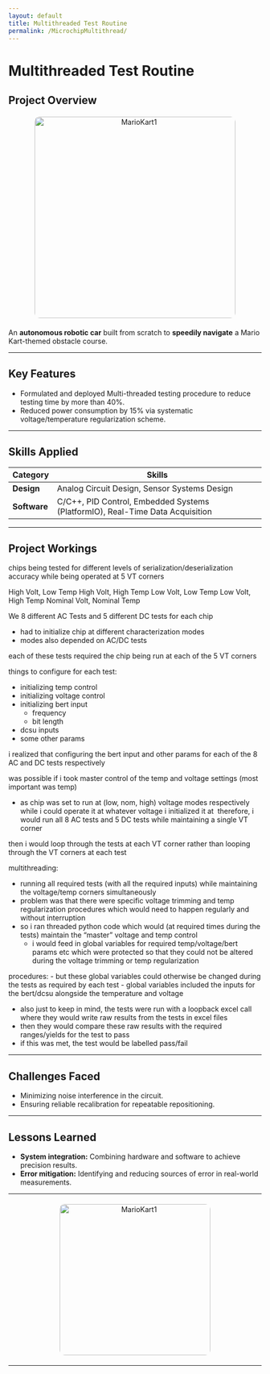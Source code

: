 ```yaml
---
layout: default
title: Multithreaded Test Routine
permalink: /MicrochipMultithread/
---
```


# Multithreaded Test Routine

## Project Overview

<div style="text-align: center; margin: 20px 0;">
    <img src="{{ '/docs/assets/MarioKart3.png' | relative_url }}" alt="MarioKart1" style="width: 400px; border-radius: 10px;">
</div>


An **autonomous robotic car** built from scratch to **speedily navigate** a Mario Kart-themed obstacle course.

---

## Key Features
- Formulated and deployed Multi-threaded testing procedure to reduce testing time by more than 40%. 
- Reduced power consumption by 15% via systematic voltage/temperature regularization scheme.

---

## Skills Applied

| **Category**    | **Skills**                                                                 |
|------------------|---------------------------------------------------------------------------|
| **Design**       | Analog Circuit Design, Sensor Systems Design                            |
| **Software**     | C/C++, PID Control, Embedded Systems (PlatformIO), Real-Time Data Acquisition |

---

## Project Workings
chips being tested for different levels of serialization/deserialization accuracy while being operated at 5 VT corners

High Volt, Low Temp
High Volt, High Temp
Low Volt, Low Temp
Low Volt, High Temp
Nominal Volt, Nominal Temp

We 8 different AC Tests and 5 different DC tests for each chip

- had to initialize chip at different characterization modes
- modes also depended on AC/DC tests

each of these tests required the chip being run at each of the 5 VT corners

things to configure for each test:
- initializing temp control
- initializing voltage control
- initializing bert input
    - frequency
    - bit length
- dcsu inputs
- some other params

i realized that configuring the bert input and other params for each of the 8 AC and DC tests respectively 

was possible if i took master control of the temp and voltage settings (most important was temp)
- as chip was set to run at (low, nom, high) voltage modes respectively while i could operate it at whatever voltage i initialized it at 
therefore, i would run all 8 AC tests and 5 DC tests while maintaining a single VT corner

then i would loop through the tests at each VT corner rather than looping through the VT corners at each test 

multithreading:
- running all required tests (with all the required inputs) while maintaining the voltage/temp corners simultaneously
- problem was that there were specific voltage trimming and temp regularization procedures which would need to happen regularly and without interruption 
- so i ran threaded python code which would (at required times during the tests) maintain the “master” voltage and temp control
    - i would feed in global variables for required temp/voltage/bert params etc which were protected so that they could not be altered during the voltage trimming or temp regularization 

procedures:
    - but these global variables could otherwise be changed during the tests as required by each test
        - global variables included the inputs for the bert/dcsu alongside the temperature and voltage

- also just to keep in mind, the tests were run with a loopback excel call where they would write raw results from the tests in excel files
- then they would compare these raw results with the required ranges/yields for the test to pass
- if this was met, the test would be labelled pass/fail


---

## Challenges Faced
- Minimizing noise interference in the circuit.
- Ensuring reliable recalibration for repeatable repositioning.

---

## Lessons Learned
- **System integration:** Combining hardware and software to achieve precision results.
- **Error mitigation:** Identifying and reducing sources of error in real-world measurements.

---

<div style="text-align: center; margin: 20px 0;">
    <img src="{{ '/docs/assets/MarioKart2.png' | relative_url }}" alt="MarioKart1" style="width: 300px; border-radius: 10px;">
</div>

---
